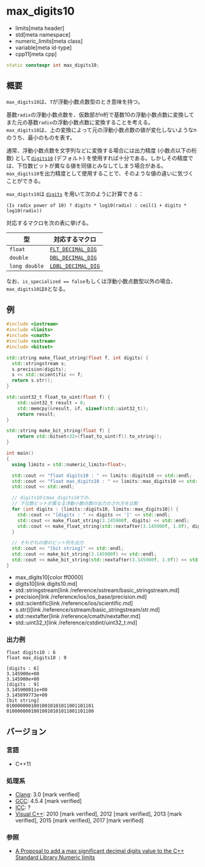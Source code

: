 # max_digits10
* limits[meta header]
* std[meta namespace]
* numeric_limits[meta class]
* variable[meta id-type]
* cpp11[meta cpp]

```cpp
static constexpr int max_digits10;
```

## 概要
`max_digits10`は、`T`が浮動小数点数型のとき意味を持つ。  

基数`radix`の浮動小数点数を、仮数部がn桁で基数10の浮動小数点数に変換してまた元の基数`radix`の浮動小数点数に変換することを考える。  
`max_digits10`は、上の変換によって元の浮動小数点数の値が変化しないようなnのうち、最小のものを表す。

通常、浮動小数点数を文字列などに変換する場合には出力精度 (小数点以下の桁数) として[`digits10`](digits10.md) (デフォルト) を使用すれば十分である。しかしその精度では、下位数ビットが異なる値を同値とみなしてしまう場合がある。`max_digits10`を出力精度として使用することで、そのような値の違いに気づくことができる。

`max_digits10`は [`digits`](digits.md) を用いて次のように計算できる：  

  `(Is radix power of 10) ? digits * log10(radix) : ceil(1 + digits * log10(radix))`


対応するマクロを次の表に挙げる。

| 型            | 対応するマクロ |
|---------------|----------------|
| `float`       | [`FLT_DECIMAL_DIG`](/reference/cfloat/flt_decimal_dig.md)  |
| `double`      | [`DBL_DECIMAL_DIG`](/reference/cfloat/dbl_decimal_dig.md)  |
| `long double` | [`LDBL_DECIMAL_DIG`](/reference/cfloat/ldbl_decimal_dig.md) |

なお、`is_specialized == false`もしくは浮動小数点数型以外の場合、`max_digits10`は`0`となる。


## 例
```cpp example
#include <iostream>
#include <limits>
#include <cmath>
#include <sstream>
#include <bitset>

std::string make_float_string(float f, int digits) {
  std::stringstream s;
  s.precision(digits);
  s << std::scientific << f;
  return s.str();
}

std::uint32_t float_to_uint(float f) {
    std::uint32_t result = 0;
    std::memcpy(&result, &f, sizeof(std::uint32_t));
    return result;
}

std::string make_bit_string(float f) {
    return std::bitset<32>(float_to_uint(f)).to_string();
}

int main()
{
  using limits = std::numeric_limits<float>;

  std::cout << "float digits10 : " << limits::digits10 << std::endl;
  std::cout << "float max_digits10 : " << limits::max_digits10 << std::endl;
  std::cout << std::endl;

  // digits10とmax_digits10での、
  // 下位数ビットが異なる浮動小数点数の出力のされ方を比較
  for (int digits : {limits::digits10, limits::max_digits10}) {
    std::cout << "[digits : " << digits << ']' << std::endl;
    std::cout << make_float_string(3.145900f, digits) << std::endl;
    std::cout << make_float_string(std::nextafter(3.145900f, 1.0f), digits) << std::endl;
  }

  // それぞれの値のビット列を出力
  std::cout << "[bit string]" << std::endl;
  std::cout << make_bit_string(3.145900f) << std::endl;
  std::cout << make_bit_string(std::nextafter(3.145900f, 1.0f)) << std::endl;
}
```
* max_digits10[color ff0000]
* digits10[link digits10.md]
* std::stringstream[link /reference/sstream/basic_stringstream.md]
* precision[link /reference/ios/ios_base/precision.md]
* std::scientific[link /reference/ios/scientific.md]
* s.str()[link /reference/sstream/basic_stringstream/str.md]
* std::nextafter[link /reference/cmath/nextafter.md]
* std::uint32_t[link /reference/cstdint/uint32_t.md]

### 出力例
```
float digits10 : 6
float max_digits10 : 9

[digits : 6]
3.145900e+00
3.145900e+00
[digits : 9]
3.145900011e+00
3.145899773e+00
[bit string]
01000000010010010101011001101101
01000000010010010101011001101100
```

## バージョン
### 言語
- C++11

### 処理系
- [Clang](/implementation.md#clang): 3.0 [mark verified]
- [GCC](/implementation.md#gcc): 4.5.4 [mark verified]
- [ICC](/implementation.md#icc): ?
- [Visual C++](/implementation.md#visual_cpp): 2010 [mark verified], 2012 [mark verified], 2013 [mark verified], 2015 [mark verified], 2017 [mark verified]

### 参照
* [A Proposal to add a max significant decimal digits value to the C++ Standard Library Numeric limits](http://www.open-std.org/jtc1/sc22/wg21/docs/papers/2005/n1822.pdf)



